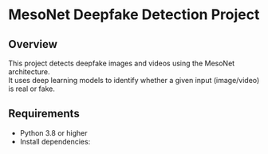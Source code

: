 # MesoNet Deepfake Detection Project

##  Overview
This project detects deepfake images and videos using the MesoNet architecture.  
It uses deep learning models to identify whether a given input (image/video) is real or fake.

## Requirements
- Python 3.8 or higher  
- Install dependencies:
